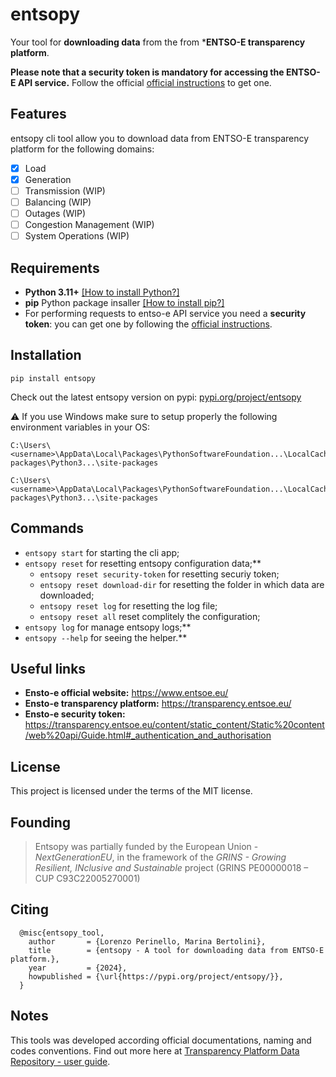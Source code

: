 # entsopy

Your tool for **downloading data** from the from ***ENTSO-E transparency platform**.

**Please note that a security token is mandatory for accessing the ENTSO-E API service.** Follow the official [official instructions](https://transparency.entsoe.eu/content/static_content/Static%20content/web%20api/Guide.html#_authentication_and_authorisation) to get one.

## Features

entsopy cli tool allow you to download data from ENTSO-E transparency platform for the following domains:

- [x] Load
- [x] Generation
- [ ] Transmission (WIP)
- [ ] Balancing (WIP)
- [ ] Outages (WIP)
- [ ] Congestion Management (WIP)
- [ ] System Operations (WIP)

## Requirements

- **Python 3.11+** [[How to install Python?]](https://www.python.org/)
- **pip** Python package insaller [[How to install pip?]](https://pip.pypa.io/en/stable/installation/)
- For performing requests to entso-e API service you need a **security token**: you can get one by following the [official instructions](https://transparency.entsoe.eu/content/static_content/Static%20content/web%20api/Guide.html#_authentication_and_authorisation).

## Installation

```  0
pip install entsopy
```

Check out the latest entsopy version on pypi: [pypi.org/project/entsopy](https://pypi.org/project/entsopy/)

:warning: If you use Windows make sure to setup properly the following environment variables in your OS:

``` 0
C:\Users\<username>\AppData\Local\Packages\PythonSoftwareFoundation...\LocalCache\local-packages\Python3...\site-packages
```

``` 0
C:\Users\<username>\AppData\Local\Packages\PythonSoftwareFoundation...\LocalCache\local-packages\Python3...\site-packages
```

## Commands

- `entsopy start` for starting the cli app;
- `entsopy reset` for resetting entsopy configuration data;**
  - `entsopy reset security-token` for resetting securiy token;
  - `entsopy reset download-dir` for resetting the folder in which data are downloaded;
  - `entsopy reset log` for resetting the log file;
  - `entsopy reset all` reset complitely the configuration;
- `entsopy log` for manage entsopy logs;**
- `entsopy --help` for seeing the helper.**

## Useful links

- **Ensto-e official website:** <https://www.entsoe.eu/>
- **Ensto-e transparency platform:** <https://transparency.entsoe.eu/>
- **Ensto-e security token:** <https://transparency.entsoe.eu/content/static_content/Static%20content/web%20api/Guide.html#_authentication_and_authorisation>

## License  

This project is licensed under the terms of the MIT license.

## Founding

> Entsopy was partially funded by the European Union - _NextGenerationEU_, in the framework of the _GRINS - Growing Resilient, INclusive and Sustainable_ project (GRINS PE00000018 – CUP C93C22005270001)

## Citing

``` 0
  @misc{entsopy_tool,
    author       = {Lorenzo Perinello, Marina Bertolini},
    title        = {entsopy - A tool for downloading data from ENTSO-E platform.},
    year         = {2024},
    howpublished = {\url{https://pypi.org/project/entsopy/}},
  }
```

## Notes

This tools was developed according official documentations, naming and codes conventions. Find out more here at [Transparency Platform Data Repository - user guide](https://transparency.entsoe.eu/content/static_content/Static%20content/data%20repository/DataRepositoryGuide.html).
